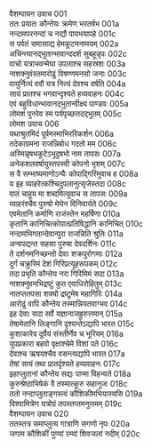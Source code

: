 वैशम्पायन उवाच	001  
ततः प्रयातः कौन्तेयः क्रमेण भरतर्षभ	001a  
नन्दामपरनन्दां च नद्यौ पापभयापहे	001c  
स पर्वतं समासाद्य हेमकूटमनामयम्	002a  
अचिन्त्यानद्भुतान्भावान्ददर्श सुबहून्नृपः	002c  
वाचो यत्राभवन्मेघा उपलाश्च सहस्रशः	003a  
नाशक्नुवंस्तमारोढुं विषण्णमनसो जनाः	003c  
वायुर्नित्यं ववौ यत्र नित्यं देवश्च वर्षति	004a  
सायं प्रातश्च भगवान्दृश्यते हव्यवाहनः	004c  
एवं बहुविधान्भावानद्भुतान्वीक्ष्य पाण्डवः	005a  
लोमशं पुनरेव स्म पर्यपृच्छत्तदद्भुतम्	005c  
लोमश उवाच	006  
यथाश्रुतमिदं पूर्वमस्माभिररिकर्शन	006a  
तदेकाग्रमना राजन्निबोध गदतो मम	006c  
अस्मिन्नृषभकूटेऽभूदृषभो नाम तापसः	007a  
अनेकशतवर्षायुस्तपस्वी कोपनो भृशम्	007c  
स वै सम्भाष्यमाणोऽन्यैः कोपाद्गिरिमुवाच ह	008a  
य इह व्याहरेत्कश्चिदुपलानुत्सृजेस्तदा	008c  
वातं चाहूय मा शब्दमित्युवाच स तापसः	009a  
व्याहरंश्चैव पुरुषो मेघेन विनिवार्यते	009c  
एवमेतानि कर्माणि राजंस्तेन महर्षिणा	010a  
कृतानि कानिचित्कोपात्प्रतिषिद्धानि कानिचित्	010c  
नन्दामभिगतान्देवान्पुरा राजन्निति श्रुतिः	011a  
अन्वपद्यन्त सहसा पुरुषा देवदर्शिनः	011c  
ते दर्शनमनिच्छन्तो देवाः शक्रपुरोगमाः	012a  
दुर्गं चक्रुरिमं देशं गिरिप्रत्यूहरूपकम्	012c  
तदा प्रभृति कौन्तेय नरा गिरिमिमं सदा	013a  
नाशक्नुवनभिद्रष्टुं कुत एवाधिरोहितुम्	013c  
नातप्ततपसा शक्यो द्रष्टुमेष महागिरिः	014a  
आरोढुं वापि कौन्तेय तस्मान्नियतवाग्भव	014c  
इह देवाः सदा सर्वे यज्ञानाजह्रुरुत्तमान्	015a  
तेषामेतानि लिङ्गानि दृश्यन्तेऽद्यापि भारत	015c  
कुशाकारेव दूर्वेयं संस्तीर्णेव च भूरियम्	016a  
यूपप्रकारा बहवो वृक्षाश्चेमे विशां पते	016c  
देवाश्च ऋषयश्चैव वसन्त्यद्यापि भारत	017a  
तेषां सायं तथा प्रातर्दृश्यते हव्यवाहनः	017c  
इहाप्लुतानां कौन्तेय सद्यः पाप्मा विहन्यते	018a  
कुरुश्रेष्ठाभिषेकं वै तस्मात्कुरु सहानुजः	018c  
ततो नन्दाप्लुताङ्गस्त्वं कौशिकीमभियास्यसि	019a  
विश्वामित्रेण यत्रोग्रं तपस्तप्तमनुत्तमम्	019c  
वैशम्पायन उवाच	020  
ततस्तत्र समाप्लुत्य गात्राणि सगणो नृपः	020a  
जगाम कौशिकीं पुण्यां रम्यां शिवजलां नदीम्	020c  
